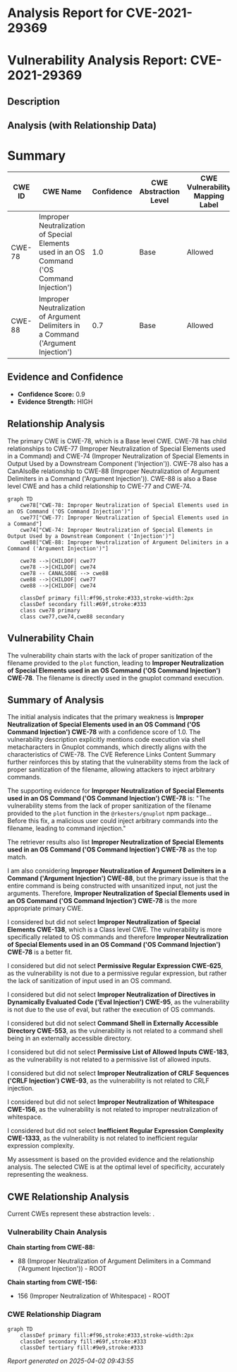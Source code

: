 # Analysis Report for CVE-2021-29369

# Vulnerability Analysis Report: CVE-2021-29369

## Description



## Analysis (with Relationship Data)

# Summary
| CWE ID | CWE Name | Confidence | CWE Abstraction Level | CWE Vulnerability Mapping Label | CWE-Vulnerability Mapping Notes |
|---|---|---|---|---|---|
| CWE-78 | Improper Neutralization of Special Elements used in an OS Command ('OS Command Injection') | 1.0 | Base | Allowed | Primary CWE |
| CWE-88 | Improper Neutralization of Argument Delimiters in a Command ('Argument Injection') | 0.7 | Base | Allowed | Secondary Candidate |

## Evidence and Confidence

*   **Confidence Score:** 0.9
*   **Evidence Strength:** HIGH

## Relationship Analysis
The primary CWE is CWE-78, which is a Base level CWE. CWE-78 has child relationships to CWE-77 (Improper Neutralization of Special Elements used in a Command) and CWE-74 (Improper Neutralization of Special Elements in Output Used by a Downstream Component ('Injection')). CWE-78 also has a CanAlsoBe relationship to CWE-88 (Improper Neutralization of Argument Delimiters in a Command ('Argument Injection')). CWE-88 is also a Base level CWE and has a child relationship to CWE-77 and CWE-74.

```mermaid
graph TD
    cwe78["CWE-78: Improper Neutralization of Special Elements used in an OS Command ('OS Command Injection')"]
    cwe77["CWE-77: Improper Neutralization of Special Elements used in a Command"]
    cwe74["CWE-74: Improper Neutralization of Special Elements in Output Used by a Downstream Component ('Injection')"]
    cwe88["CWE-88: Improper Neutralization of Argument Delimiters in a Command ('Argument Injection')"]

    cwe78 -->|CHILDOF| cwe77
    cwe78 -->|CHILDOF| cwe74
    cwe78 -- CANALSOBE --> cwe88
    cwe88 -->|CHILDOF| cwe77
    cwe88 -->|CHILDOF| cwe74

    classDef primary fill:#f96,stroke:#333,stroke-width:2px
    classDef secondary fill:#69f,stroke:#333
    class cwe78 primary
    class cwe77,cwe74,cwe88 secondary
```

## Vulnerability Chain
The vulnerability chain starts with the lack of proper sanitization of the filename provided to the `plot` function, leading to **Improper Neutralization of Special Elements used in an OS Command ('OS Command Injection') CWE-78**. The filename is directly used in the gnuplot command execution.

## Summary of Analysis
The initial analysis indicates that the primary weakness is **Improper Neutralization of Special Elements used in an OS Command ('OS Command Injection') CWE-78** with a confidence score of 1.0. The vulnerability description explicitly mentions code execution via shell metacharacters in Gnuplot commands, which directly aligns with the characteristics of CWE-78. The CVE Reference Links Content Summary further reinforces this by stating that the vulnerability stems from the lack of proper sanitization of the filename, allowing attackers to inject arbitrary commands.

The supporting evidence for **Improper Neutralization of Special Elements used in an OS Command ('OS Command Injection') CWE-78** is: "The vulnerability stems from the lack of proper sanitization of the filename provided to the `plot` function in the `@rkesters/gnuplot` npm package... Before this fix, a malicious user could inject arbitrary commands into the filename, leading to command injection."

The retriever results also list **Improper Neutralization of Special Elements used in an OS Command ('OS Command Injection') CWE-78** as the top match.

I am also considering **Improper Neutralization of Argument Delimiters in a Command ('Argument Injection') CWE-88**, but the primary issue is that the entire command is being constructed with unsanitized input, not just the arguments. Therefore, **Improper Neutralization of Special Elements used in an OS Command ('OS Command Injection') CWE-78** is the more appropriate primary CWE.

I considered but did not select **Improper Neutralization of Special Elements CWE-138**, which is a Class level CWE. The vulnerability is more specifically related to OS commands and therefore **Improper Neutralization of Special Elements used in an OS Command ('OS Command Injection') CWE-78** is a better fit.

I considered but did not select **Permissive Regular Expression CWE-625**, as the vulnerability is not due to a permissive regular expression, but rather the lack of sanitization of input used in an OS command.

I considered but did not select **Improper Neutralization of Directives in Dynamically Evaluated Code ('Eval Injection') CWE-95**, as the vulnerability is not due to the use of eval, but rather the execution of OS commands.

I considered but did not select **Command Shell in Externally Accessible Directory CWE-553**, as the vulnerability is not related to a command shell being in an externally accessible directory.

I considered but did not select **Permissive List of Allowed Inputs CWE-183**, as the vulnerability is not related to a permissive list of allowed inputs.

I considered but did not select **Improper Neutralization of CRLF Sequences ('CRLF Injection') CWE-93**, as the vulnerability is not related to CRLF injection.

I considered but did not select **Improper Neutralization of Whitespace CWE-156**, as the vulnerability is not related to improper neutralization of whitespace.

I considered but did not select **Inefficient Regular Expression Complexity CWE-1333**, as the vulnerability is not related to inefficient regular expression complexity.

My assessment is based on the provided evidence and the relationship analysis. The selected CWE is at the optimal level of specificity, accurately representing the weakness.


## CWE Relationship Analysis

Current CWEs represent these abstraction levels: .


### Vulnerability Chain Analysis

**Chain starting from CWE-88:**
- 88 (Improper Neutralization of Argument Delimiters in a Command ('Argument Injection')) - ROOT


**Chain starting from CWE-156:**
- 156 (Improper Neutralization of Whitespace) - ROOT



### CWE Relationship Diagram

```mermaid
graph TD
    classDef primary fill:#f96,stroke:#333,stroke-width:2px
    classDef secondary fill:#69f,stroke:#333
    classDef tertiary fill:#9e9,stroke:#333
```



*Report generated on 2025-04-02 09:43:55*
